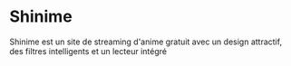 # Shinime
Shinime est un site de streaming d'anime gratuit avec un design attractif, des filtres intelligents et un lecteur intégré

